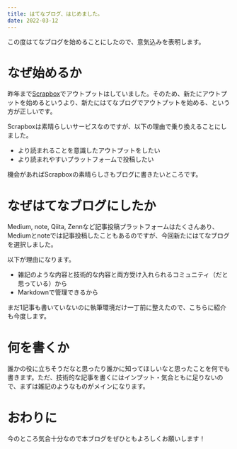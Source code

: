 ```yaml
---
title: はてなブログ、はじめました。
date: 2022-03-12
---
```


この度はてなブログを始めることにしたので、意気込みを表明します。

# なぜ始めるか

昨年まで[Scrapbox](https://scrapbox.io/chikuwa111/)でアウトプットはしていました。そのため、新たにアウトプットを始めるというより、新たにはてなブログでアウトプットを始める、という方が正しいです。

Scrapboxは素晴らしいサービスなのですが、以下の理由で乗り換えることにしました。

- より読まれることを意識したアウトプットをしたい
- より読まれやすいプラットフォームで投稿したい

機会があればScrapboxの素晴らしさもブログに書きたいところです。

# なぜはてなブログにしたか

Medium, note, Qiita, Zennなど記事投稿プラットフォームはたくさんあり、Mediumとnoteでは記事投稿したこともあるのですが、今回新たにはてなブログを選択しました。

以下が理由になります。

- 雑記のような内容と技術的な内容と両方受け入れられるコミュニティ（だと思っている）から
- Markdownで管理できるから

まだ1記事も書いていないのに執筆環境だけ一丁前に整えたので、こちらに紹介も今度します。

# 何を書くか

誰かの役に立ちそうだなと思ったり誰かに知ってほしいなと思ったことを何でも書きます。ただ、技術的な記事を書くにはインプット・気合ともに足りないので、まずは雑記のようなものがメインになります。

# おわりに

今のところ気合十分なので本ブログをぜひともよろしくお願いします！
